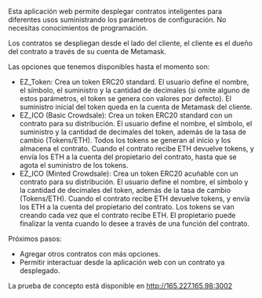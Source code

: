 Esta aplicación web permite desplegar contratos inteligentes para diferentes usos suministrando los parámetros de configuración. No necesitas conocimientos de programación.

Los contratos se despliegan desde el lado del cliente, el cliente es el dueño del contrato a través de su cuenta de Metamask.

Las opciones que tenemos disponibles hasta el momento son:

- EZ_Token: Crea un token ERC20 standard. El usuario define el nombre, el símbolo, el suministro y la cantidad de decimales (si omite alguno de estos parámetros, el token se genera con valores por defecto). El suministro inicial del token queda en la cuenta de Metamask del cliente.
- EZ_ICO (Basic Crowdsale): Crea un token ERC20 standard con un contrato para su distribución. El usuario define el nombre, el símbolo, el suministro y la cantidad de decimales del token, además de la tasa de cambio (Tokens/ETH). Todos los tokens se generan al inicio y los almacena el contrato. Cuando el contrato recibe ETH devuelve tokens, y envía los ETH a la cuenta del propietario del contrato, hasta que se agota el suministro de los tokens.
- EZ_ICO (Minted Crowdsale): Crea un token ERC20 acuñable con un contrato para su distribución. El usuario define el nombre, el símbolo y la cantidad de decimales del token, además de la tasa de cambio (Tokens/ETH). Cuando el contrato recibe ETH devuelve tokens, y envía los ETH a la cuenta del propietario del contrato. Los tokens se van creando cada vez que el contrato recibe ETH. El propietario puede finalizar la venta cuando lo desee a través de una función del contrato.

Próximos pasos:
- Agregar otros contratos con más opciones.
- Permitir interactuar desde la aplicación web con un contrato ya desplegado.

La prueba de concepto está disponible en http://165.227.165.98:3002
